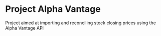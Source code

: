# Project Alpha Vantage

Project aimed at importing and reconciling stock closing prices using the Alpha Vantage API
